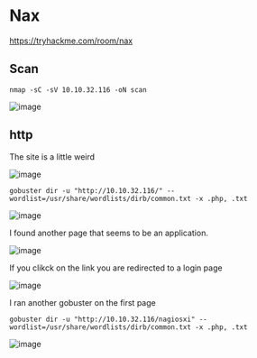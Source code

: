 # Nax

https://tryhackme.com/room/nax

## Scan

`nmap -sC -sV 10.10.32.116 -oN scan`

![image](https://github.com/Roqlane/writeups/assets/78229498/aadacffe-1f0a-46e8-8061-c4e9ef7b4092)

## http

The site is a little weird

![image](https://github.com/Roqlane/writeups/assets/78229498/ae00538c-a1e6-47e5-9276-4e07d3f637fc)

`gobuster dir -u "http://10.10.32.116/" --wordlist=/usr/share/wordlists/dirb/common.txt -x .php, .txt`

![image](https://github.com/Roqlane/writeups/assets/78229498/e882a59d-f26f-4b2a-acd2-c0316c443315)

I found another page that seems to be an application.

![image](https://github.com/Roqlane/writeups/assets/78229498/c946500a-908c-4bd6-8b49-5e83d9a3ca57)

If you clikck on the link you are redirected to a login page

![image](https://github.com/Roqlane/writeups/assets/78229498/c7659a2f-b1b5-4743-a32c-b8216fd47431)

I ran another gobuster on the first page

`gobuster dir -u "http://10.10.32.116/nagiosxi" --wordlist=/usr/share/wordlists/dirb/common.txt -x .php, .txt`

![image](https://github.com/Roqlane/writeups/assets/78229498/982586f2-de80-451c-90fb-3ed665cd5cf7)



